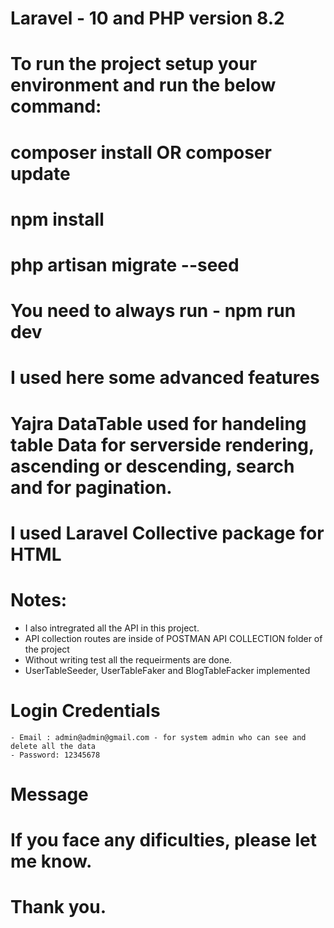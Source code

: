 # Laravel - 10 and PHP version 8.2

# To run the project setup your environment and run the below command:
# composer install OR composer update
# npm install
# php artisan migrate --seed
# You need to always run - npm run dev

# I used here some advanced features
# Yajra DataTable used for handeling table Data for serverside rendering, ascending  or descending, search and for pagination.
# I used Laravel Collective package for HTML 

# Notes: 
  - I also intregrated all the API in this project.
  - API collection routes are inside of POSTMAN API COLLECTION folder of the project
  - Without writing test all the requeirments are done.
  - UserTableSeeder, UserTableFaker and BlogTableFacker implemented

# Login Credentials
    - Email : admin@admin@gmail.com - for system admin who can see and delete all the data 
    - Password: 12345678

# Message 
# If you face any dificulties, please let me know.
# Thank you.